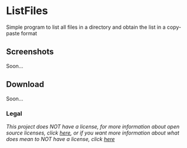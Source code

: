 # ListFiles
Simple program to list all files in a directory and obtain the list in a copy-paste format
## Screenshots
Soon...
## Download
Soon...
### Legal
*This project does NOT have a license, for more information about open source licenses, click [here](https://opensource.org/faq), or if you want more information about what does mean to NOT have a license, click [here](https://choosealicense.com/no-permission/)*
